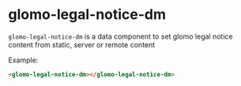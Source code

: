 # glomo-legal-notice-dm

`glomo-legal-notice-dm` is a data component to set glomo legal notice content from static, server or remote content

Example:
```html
<glomo-legal-notice-dm></glomo-legal-notice-dm>
```